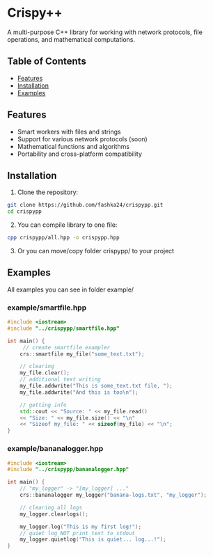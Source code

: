 # Crispy++

A multi-purpose C++ library for working with network protocols, file operations, and mathematical computations.

## Table of Contents

- [Features](#features)
- [Installation](#installation)
- [Examples](#examples)

## Features

- Smart workers with files and strings
- Support for various network protocols (soon)
- Mathematical functions and algorithms
- Portability and cross-platform compatibility

## Installation

1. Clone the repository:
```bash
git clone https://github.com/fashka24/crispypp.git
cd crispypp
```
2. You can compile library to one file:
```bash
cpp crispypp/all.hpp -o crispypp.hpp
```
3. Or you can move/copy folder crispypp/ to your project

## Examples

All examples you can see in folder example/

### example/smartfile.hpp
```c++
#include <iostream>
#include "../crispypp/smartfile.hpp"

int main() {
     // create smartfile exampler
    crs::smartfile my_file("some_text.txt");

    // clearing
    my_file.clear();
    // additional text writing
    my_file.addwrite("This is some_text.txt file, ");
    my_file.addwrite("And this is too\n");

    // getting info
    std::cout << "Source: " << my_file.read()
    << "Size: " << my_file.size() << "\n"
    << "Sizeof my_file: " << sizeof(my_file) << "\n";
}
```
### example/bananalogger.hpp
```c++
#include <iostream>
#include "../crispypp/bananalogger.hpp"

int main() {
    // "my_logger" -> "[my_logger] ..."
    crs::bananalogger my_logger("banana-logs.txt", "my_logger");

    // clearing all logs
    my_logger.clearlogs();

    my_logger.log("This is my first log!");
    // quiet log NOT print text to stdout
    my_logger.quietlog("This is quiet... log...!");
}
```
